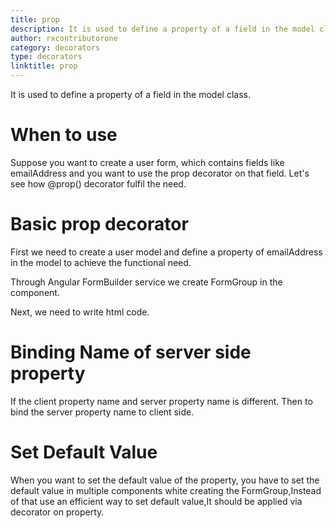 ```yaml
---
title: prop
description: It is used to define a property of a field in the model class.
author: rxcontributorone
category: decorators
type: decorators
linktitle: prop
---
```


<div class="title-bar"><p>It is used to define a property of a field in the model class.</p></div>

# When to use
Suppose you want to create a user form, which contains fields like emailAddress and you want to use the prop decorator on that field.
Let's see how @prop() decorator fulfil the need.

# Basic prop decorator  
First we need to create a user model and define a property of emailAddress in the model to achieve the functional need.
<div component="app-code" key="prop-add-model"></div> 

Through Angular FormBuilder service we create FormGroup in the component.

<div component="app-code" key="prop-add-component"></div> 
Next, we need to write html code.
<div component="app-code" key="prop-add-html"></div> 
<div component="app-example-runner" ref-component="app-prop-add"></div>

# Binding Name of server side property
If the client property name and server property name is different. Then to bind the server property name to client side.

<div component="app-example-runner" ref-component="app-prop-server" title="Binding server side name with prop" key="server"></div>

# Set Default Value
When you want to set the default value of the property, you have to set the default value in multiple components white creating the FormGroup,Instead of that use an efficient way to set default value,It should be applied via decorator on property.

<div component="app-example-runner" ref-component="app-prop-default" title="Setting default value with prop" key="default"></div>



